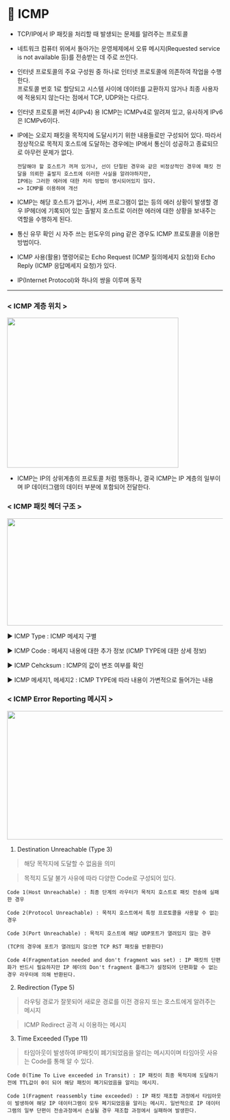 # 💬 ICMP

* TCP/IP에서 IP 패킷을 처리할 때 발생되는 문제를 알려주는 프로토콜

* 네트워크 컴퓨터 위에서 돌아가는 운영체제에서 오류 메시지(Requested service is not available 등)를 전송받는 데 주로 쓰인다.

* 인터넷 프로토콜의 주요 구성원 중 하나로 인터넷 프로토콜에 의존하여 작업을 수행한다.   
프로토콜 번호 1로 할당되고 시스템 사이에 데이터를 교환하지 않거나 최종 사용자에 적용되지 않는다는 점에서 TCP, UDP와는 다르다.

* 인터넷 프로토콜 버전 4(IPv4) 용 ICMP는 ICMPv4로 알려져 있고, 유사하게 IPv6은 ICMPv6이다.

* IP에는 오로지 패킷을 목적지에 도달시키기 위한 내용들로만 구성되어 있다. 따라서 정상적으로 목적지 호스트에 도달하는 경우에는 IP에서 통신이 성공하고 종료되므로 아무런 문제가 없다.

      전달해야 할 호스트가 꺼져 있거나, 선이 단절된 경우와 같은 비정상적인 경우에 패킷 전달을 의뢰한 출발지 호스트에 이러한 사실을 알려야하지만,   
      IP에는 그러한 에러에 대한 처리 방법이 명시되어있지 않다.  
      => ICMP를 이용하여 개선

* ICMP는 해당 호스트가 없거나, 서버 프로그램이 없는 등의 에러 상황이 발생할 경우 IP헤더에 기록되어 있는 출발지 호스트로 이러한 에러에 대한 상황을 보내주는 역할을 수행하게 된다.

* 통신 유무 확인 시 자주 쓰는 윈도우의 ping 같은 경우도 ICMP 프로토콜을 이용한 방법이다.

* ICMP 사용(활용) 명령어로는 Echo Request (ICMP 질의메세지 요청)와 Echo Reply (ICMP 응답메세지 요청)가 있다.

* IP(Internet Protocol)와 하나의 쌍을 이루며 동작

 - - -
### **< ICMP 계층 위치 >**

<img src="https://user-images.githubusercontent.com/62328584/108009786-c3353d80-7046-11eb-8d6f-a08d80901fef.JPG" width="400px" height="350px"></img><br/>

* ICMP는 IP의 상위계층의 프로토콜 처럼 행동하나, 결국 ICMP는 IP 계층의 일부이며  IP 데이터그램의 데이터 부분에 포함되어 전달한다.   

 
### **< ICMP 패킷 헤더 구조 >**

<img src="https://user-images.githubusercontent.com/62328584/108005027-e528c300-703a-11eb-83a4-0c85e73dde9e.JPG" width="600px" height="250px"></img><br/>

▶ ICMP Type : ICMP 메세지 구별

▶ ICMP Code : 메세지 내용에 대한 추가 정보 (ICMP TYPE에 대한 상세 정보)

▶ ICMP Cehcksum : ICMP의 값이 변조 여부를 확인 

▶ ICMP 메세지1, 메세지2 : ICMP TYPE에 따라 내용이 가변적으로 들어가는 내용


### **< ICMP Error Reporting 메시지 >**

<img src="https://user-images.githubusercontent.com/62328584/108005477-2b325680-703c-11eb-821d-43f6edfcd9a0.JPG" width="600px" height="300px"></img><br/>

1. Destination Unreachable (Type 3)

> 해당 목적지에 도달할 수 없음을 의미

> 목적지 도달 불가 사유에 따라 다양한 Code로 구성되어 있다.


    Code 1(Host Unreachable) : 최종 단계의 라우터가 목적지 호스트로 패킷 전송에 실패한 경우

    Code 2(Protocol Unreachable) : 목적지 호스트에서 특정 프로토콜을 사용할 수 없는 경우

    Code 3(Port Unreachable) : 목적지 호스트에 해당 UDP포트가 열려있지 않는 경우

    (TCP의 경우에 포트가 열려있지 않으면 TCP RST 패킷을 반환한다)

    Code 4(Fragmentation needed and don't fragment was set) : IP 패킷의 단편화가 반드시 필요하지만 IP 헤더의 Don't fragment 플래그가 설정되어 단편화할 수 없는 경우 라우터에 의해 반환된다.



2. Redirection (Type 5)

> 라우팅 경로가 잘못되어 새로운 경로를 이전 경유지 또는 호스트에게 알려주는 메시지

> ICMP Redirect 공격 시 이용하는 메시지



3. Time Exceeded (Type 11)

> 타임아웃이 발생하여 IP패킷이 폐기되었음을 알리는 메시지이며 타임아웃 사유는 Code를 통해 알 수 있다.

   
    Code 0(Time To Live exceeded in Transit) : IP 패킷이 최종 목적지에 도달하기 전에 TTL값이 0이 되어 해당 패킷이 폐기되었음을 알리는 메시지.

    Code 1(Fragment reassembly time exceeded) : IP 패킷 재조합 과정에서 타임아웃이 발생하여 해당 IP 데이터그램이 모두 폐기되었음을 알리는 메시지. 일반적으로 IP 데이터그램의 일부 단편이 전송과정에서 손실될 경우 재조합 과정에서 실패하여 발생한다.
